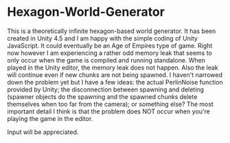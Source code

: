 Hexagon-World-Generator
=======================

This is a theoretically infinite hexagon-based world generator. It has been created in Unity 4.5 and I am happy with the simple coding of Unity JavaScript.  It could eventually be an Age of Empires type of game.  Right now however I am experiencing a rather odd memory leak that seems to only occur when the game is compiled and running standalone.  When played in the Unity editor, the memory leak does not happen.  Also the leak will continue even if new chunks are not being spawned.  I haven't narrowed down the problem yet but I have a few ideas:  the actual PerlinNoise function provided by Unity; the disconnection between spawning and deleting (spawner objects do the spawning and the spawned chunks delete themselves when too far from the camera); or something else?  The most important detail I think is that the problem does NOT occur when you're playing the game in the editor.  

Input will be appreciated.  
